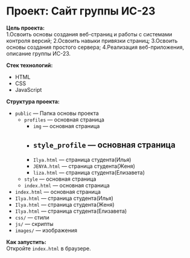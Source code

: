 # Проект: Сайт группы ИС-23

**Цель проекта:**  
1.Освоить основы создания веб-страниц и работы с системами контроля версий;
2.Освоить навыки привязки страниц;
3.Освоить основы создания простого сервера;
4.Реализация веб-приложения, описание группы ИС-23.

**Стек технологий:**  
- HTML
- CSS
- JavaScript

**Структура проекта:**  
- `public` — Папка основы проекта
  - `profiles` — основная страница
    - `img` — основная страница
    - `style_profile` — основная страница
       -
    - `Ilya.html` — страница студента(Илья)
    - `JENYA.html` — страница студента(Женя)
    - `liza.html` — страница студента(Елизавета)
  - `style` — основная страница
  - `index.html` — основная страница
- `index.html` — основная страница
- `Ilya.html`  — страница студента(Илья)
- `Ilya.html`  — страница студента(Женя)
- `Ilya.html`  — страница студента(Елизавета)
- `css/` — стили  
- `js/` — скрипты  
- `images/` — изображения

**Как запустить:**  
Откройте `index.html` в браузере.
